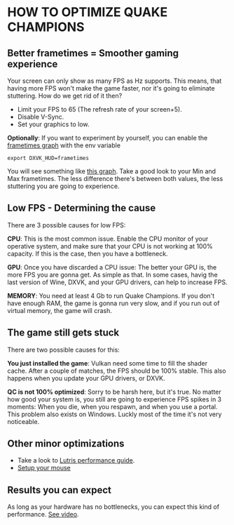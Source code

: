 HOW TO OPTIMIZE QUAKE CHAMPIONS 
================================================

Better frametimes = Smoother gaming experience
-----------------------------------------------
Your screen can only show as many FPS as Hz supports. This means, that having more FPS won't make the game faster, nor it's going to eliminate stuttering. How do we get rid of it then?


* Limit your FPS to 65 (The refresh rate of your screen+5).
* Disable V-Sync.
* Set your graphics to low.

**Optionally**: 
If you want to experiment by yourself, you can enable the [frametimes graph](https://i.imgur.com/5UkiBri.png) with the env variable

    export DXVK_HUD=frametimes

You will see something like [this graph](https://i.imgur.com/5UkiBri.png). Take a good look to your Min and Max frametimes. The less difference there's between both values, the less stuttering you are going to experience.


Low FPS - Determining the cause
-----------------------------------------------
There are 3 possible causes for low FPS:

**CPU**: 
This is the most common issue. Enable the CPU monitor of your operative system, and make sure that your CPU is not working at 100% capacity. If this is the case, then you have a bottleneck.

**GPU**: 
Once you have discarded a CPU issue: The better your GPU is, the more FPS you are gonna get. As simple as that. In some cases, havig the last version of Wine, DXVK, and your GPU drivers, can help to increase FPS.

**MEMORY**: 
You need at least 4 Gb to run Quake Champions. If you don't have enough RAM, the game is gonna run very slow, and if you run out of virtual memory, the game will crash.


The game still gets stuck
-----------------------------------------------
There are two possible causes for this:


**You just installed the game**: 
Vulkan need some time to fill the shader cache. After a couple of matches, the FPS should be 100% stable. This also happens when you update your GPU drivers, or DXVK.


**QC is not 100% optimized**: 
Sorry to be harsh here, but it's true. No matter how good your system is, you still are going to experience FPS spikes in 3 moments: When you die, when you respawn, and when you use a portal. This problem also exists on Windows. Luckly most of the time it's not very noticeable.



Other minor optimizations
-----------------------------------------------

* Take a look to [Lutris performance guide](https://github.com/lutris/lutris/wiki/Performance-Tweaks).
* [Setup your mouse](https://github.com/Zeioth/zeioth-lutris/blob/master/game-installers/quake-champions/mouse-guide.md)


Results you can expect
-----------------------------------------------
As long as your hardware has no bottlenecks, you can expect this kind of performance. [See video](https://www.youtube.com/watch?v=oHMOgV-8heM&t).
